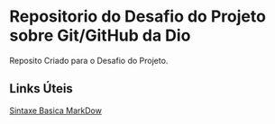# Repositorio do Desafio do Projeto sobre Git/GitHub da Dio
Reposito Criado para o Desafio do Projeto.

## Links  Úteis
[Sintaxe Basica MarkDow](https://www.markdownguide.org/getting-started/)
